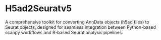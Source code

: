# H5ad2Seuratv5
A comprehensive toolkit for converting AnnData objects (h5ad files) to Seurat objects, designed for seamless integration between Python-based scanpy workflows and R-based Seurat analysis pipelines.
